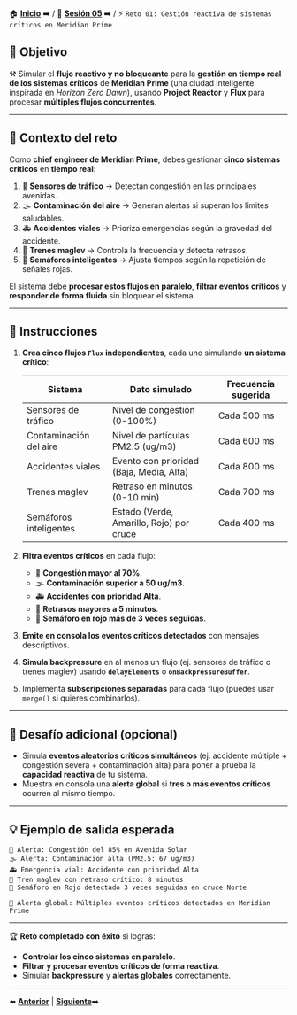 🏠 [**Inicio**](../../Readme.md) ➡️ / 📖 [**Sesión 05**](../Readme.md) ➡️ / ⚡ `Reto 01: Gestión reactiva de sistemas críticos en Meridian Prime`

## 🎯 Objetivo

⚒️ Simular el **flujo reactivo y no bloqueante** para la **gestión en tiempo real de los sistemas críticos** de **Meridian Prime** (una ciudad inteligente inspirada en *Horizon Zero Dawn*), usando **Project Reactor** y **Flux** para procesar **múltiples flujos concurrentes**.

---

## 🧠 Contexto del reto

Como **chief engineer de Meridian Prime**, debes gestionar **cinco sistemas críticos** en **tiempo real**:

1. 🚗 **Sensores de tráfico** → Detectan congestión en las principales avenidas.
2. 🌫️ **Contaminación del aire** → Generan alertas si superan los límites saludables.
3. 🚑 **Accidentes viales** → Prioriza emergencias según la gravedad del accidente.
4. 🚝 **Trenes maglev** → Controla la frecuencia y detecta retrasos.
5. 🚦 **Semáforos inteligentes** → Ajusta tiempos según la repetición de señales rojas.

El sistema debe **procesar estos flujos en paralelo**, **filtrar eventos críticos** y **responder de forma fluida** sin bloquear el sistema.

---

## 📝 Instrucciones

1. **Crea cinco flujos `Flux` independientes**, cada uno simulando **un sistema crítico**:

   | Sistema                  | Dato simulado                        | Frecuencia sugerida  |
   |--------------------------|---------------------------------------|----------------------|
   | Sensores de tráfico      | Nivel de congestión (0-100%)          | Cada 500 ms          |
   | Contaminación del aire   | Nivel de partículas PM2.5 (ug/m3)     | Cada 600 ms          |
   | Accidentes viales        | Evento con prioridad (Baja, Media, Alta) | Cada 800 ms      |
   | Trenes maglev            | Retraso en minutos (0-10 min)         | Cada 700 ms          |
   | Semáforos inteligentes   | Estado (Verde, Amarillo, Rojo) por cruce | Cada 400 ms       |

2. **Filtra eventos críticos** en cada flujo:

   - 🚗 **Congestión mayor al 70%**.
   - 🌫️ **Contaminación superior a 50 ug/m3**.
   - 🚑 **Accidentes con prioridad Alta**.
   - 🚝 **Retrasos mayores a 5 minutos**.
   - 🚦 **Semáforo en rojo más de 3 veces seguidas**.

3. **Emite en consola los eventos críticos detectados** con mensajes descriptivos.

4. **Simula backpressure** en al menos un flujo (ej. sensores de tráfico o trenes maglev) usando **`delayElements`** o **`onBackpressureBuffer`**.

5. Implementa **subscripciones separadas** para cada flujo (puedes usar `merge()` si quieres combinarlos).

---

## 💪 Desafío adicional (opcional)

- Simula **eventos aleatorios críticos simultáneos** (ej. accidente múltiple + congestión severa + contaminación alta) para poner a prueba la **capacidad reactiva** de tu sistema.
- Muestra en consola una **alerta global** si **tres o más eventos críticos** ocurren al mismo tiempo.

---

## 💡 Ejemplo de salida esperada

```
🚗 Alerta: Congestión del 85% en Avenida Solar
🌫️ Alerta: Contaminación alta (PM2.5: 67 ug/m3)
🚑 Emergencia vial: Accidente con prioridad Alta
🚝 Tren maglev con retraso crítico: 8 minutos
🚦 Semáforo en Rojo detectado 3 veces seguidas en cruce Norte

🚨 Alerta global: Múltiples eventos críticos detectados en Meridian Prime
```

---

🏆 **Reto completado con éxito** si logras:

- **Controlar los cinco sistemas en paralelo**.
- **Filtrar y procesar eventos críticos de forma reactiva**.
- Simular **backpressure** y **alertas globales** correctamente.

---

⬅️ [**Anterior**](../Ejemplo-02/Readme.md) | [**Siguiente**](../Ejemplo-03/Readme.md)➡️  
